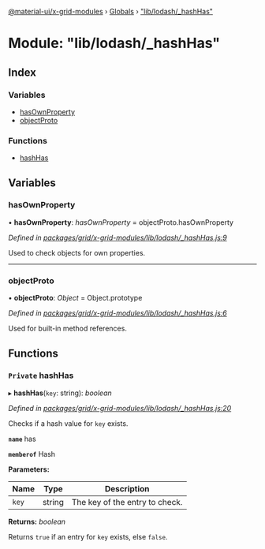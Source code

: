 [@material-ui/x-grid-modules](../README.md) › [Globals](../globals.md) › ["lib/lodash/\_hashHas"](_lib_lodash__hashhas_.md)

# Module: "lib/lodash/\_hashHas"

## Index

### Variables

- [hasOwnProperty](_lib_lodash__hashhas_.md#hasownproperty)
- [objectProto](_lib_lodash__hashhas_.md#objectproto)

### Functions

- [hashHas](_lib_lodash__hashhas_.md#private-hashhas)

## Variables

### hasOwnProperty

• **hasOwnProperty**: _hasOwnProperty_ = objectProto.hasOwnProperty

_Defined in [packages/grid/x-grid-modules/lib/lodash/\_hashHas.js:9](https://github.com/mui-org/material-ui-x/blob/a679779/packages/grid/x-grid-modules/lib/lodash/_hashHas.js#L9)_

Used to check objects for own properties.

---

### objectProto

• **objectProto**: _Object_ = Object.prototype

_Defined in [packages/grid/x-grid-modules/lib/lodash/\_hashHas.js:6](https://github.com/mui-org/material-ui-x/blob/a679779/packages/grid/x-grid-modules/lib/lodash/_hashHas.js#L6)_

Used for built-in method references.

## Functions

### `Private` hashHas

▸ **hashHas**(`key`: string): _boolean_

_Defined in [packages/grid/x-grid-modules/lib/lodash/\_hashHas.js:20](https://github.com/mui-org/material-ui-x/blob/a679779/packages/grid/x-grid-modules/lib/lodash/_hashHas.js#L20)_

Checks if a hash value for `key` exists.

**`name`** has

**`memberof`** Hash

**Parameters:**

| Name  | Type   | Description                    |
| ----- | ------ | ------------------------------ |
| `key` | string | The key of the entry to check. |

**Returns:** _boolean_

Returns `true` if an entry for `key` exists, else `false`.
